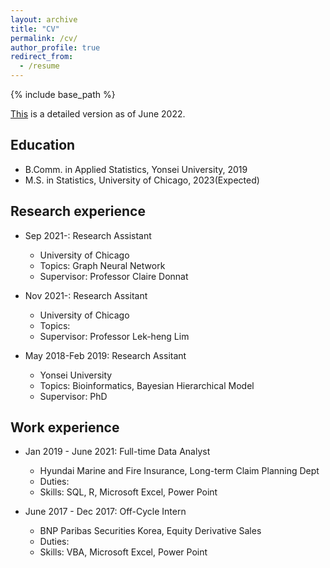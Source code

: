 ```yaml
---
layout: archive
title: "CV"
permalink: /cv/
author_profile: true
redirect_from:
  - /resume
---
```


{% include base_path %}

[This]() is a detailed version as of June 2022.

## Education
* B.Comm. in Applied Statistics, Yonsei University, 2019
* M.S. in Statistics, University of Chicago, 2023(Expected)

## Research experience
* Sep 2021-: Research Assistant
  * University of Chicago
  * Topics: Graph Neural Network
  * Supervisor: Professor Claire Donnat

* Nov 2021-: Research Assitant
  * University of Chicago
  * Topics:
  * Supervisor: Professor Lek-heng Lim

* May 2018-Feb 2019: Research Assitant
  * Yonsei University
  * Topics: Bioinformatics, Bayesian Hierarchical Model
  * Supervisor: PhD 

## Work experience
* Jan 2019 - June 2021: Full-time Data Analyst
  * Hyundai Marine and Fire Insurance, Long-term Claim Planning Dept
  * Duties:
  * Skills: SQL, R, Microsoft Excel, Power Point

* June 2017 - Dec 2017: Off-Cycle Intern
  * BNP Paribas Securities Korea, Equity Derivative Sales
  * Duties: 
  * Skills: VBA, Microsoft Excel, Power Point
